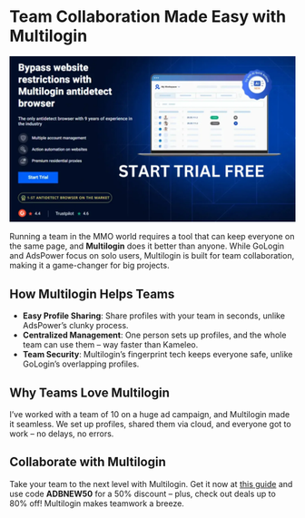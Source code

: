 # Team Collaboration Made Easy with Multilogin

![Multilogin Interface](assets/Multilogin.jpg)

Running a team in the MMO world requires a tool that can keep everyone on the same page, and **Multilogin** does it better than anyone. While GoLogin and AdsPower focus on solo users, Multilogin is built for team collaboration, making it a game-changer for big projects.

## How Multilogin Helps Teams
- **Easy Profile Sharing**: Share profiles with your team in seconds, unlike AdsPower’s clunky process.
- **Centralized Management**: One person sets up profiles, and the whole team can use them – way faster than Kameleo.
- **Team Security**: Multilogin’s fingerprint tech keeps everyone safe, unlike GoLogin’s overlapping profiles.

## Why Teams Love Multilogin
I’ve worked with a team of 10 on a huge ad campaign, and Multilogin made it seamless. We set up profiles, shared them via cloud, and everyone got to work – no delays, no errors.

## Collaborate with Multilogin
Take your team to the next level with Multilogin. Get it now at [this guide](https://adblogin.com/multilogin/) and use code **ADBNEW50** for a 50% discount – plus, check out deals up to 80% off! Multilogin makes teamwork a breeze.